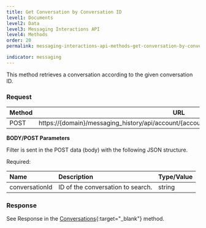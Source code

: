```yaml
---
title: Get Conversation by Conversation ID
level1: Documents
level2: Data
level3: Messaging Interactions API
level4: Methods
order: 20
permalink: messaging-interactions-api-methods-get-conversation-by-conversation-id.html

indicator: messaging
---
```


This method retrieves a conversation according to the given conversation ID.

### Request

Method     | URL
--------   | ---
POST       | https://{domain}/messaging_history/api/account/{accountID}/conversations/conversation/search

**BODY/POST Parameters**

Filter is sent in the POST data (body) with the following JSON structure.

Required:

| Name            | Description                        | Type/Value |
| :---------      | :---------------                   | :----------|
| conversationId | ID of the conversation to search.    | string|

### Response

See Response in the  [Conversations](data-messaging-interactions-conversations.html){:target="_blank"} method.
